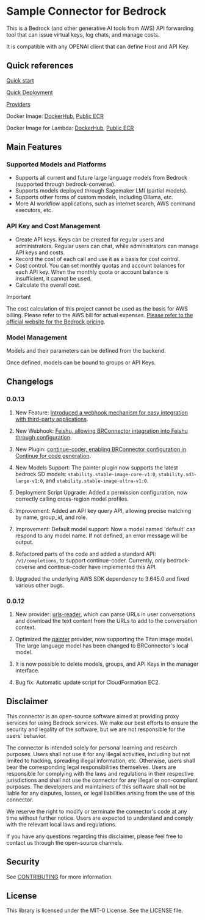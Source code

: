 # Sample Connector for Bedrock

This is a Bedrock (and other generative AI tools from AWS) API forwarding tool that can issue virtual keys, log chats, and manage costs.

It is compatible with any OPENAI client that can define Host and API Key.

## Quick references

[Quick start](https://aws-samples.github.io/sample-connector-for-bedrock/home/quick-start/)

[Quick Deployment](https://aws-samples.github.io/sample-connector-for-bedrock/home/deployment/)

[Providers](https://aws-samples.github.io/sample-connector-for-bedrock/providers/introduction/)

Docker Image: [DockerHub](https://hub.docker.com/r/cloudbeer/sample-connector-for-bedrock/tags), [Public ECR](https://gallery.ecr.aws/x6u9o2u4/sample-connector-for-bedrock)

Docker Image for Lambda: [DockerHub](https://hub.docker.com/r/cloudbeer/sample-connector-for-bedrock-lambda/tags), [Public ECR](https://gallery.ecr.aws/x6u9o2u4/sample-connector-for-bedrock-lambda)

## Main Features

### Supported Models and Platforms

- Supports all current and future large language models from Bedrock (supported through bedrock-converse).
- Supports models deployed through Sagemaker LMI (partial models).
- Supports other forms of custom models, including Ollama, etc.
- More AI workflow applications, such as internet search, AWS command executors, etc.

### API Key and Cost Management

- Create API keys. Keys can be created for regular users and administrators. Regular users can chat, while administrators can manage API keys and costs.
- Record the cost of each call and use it as a basis for cost control.
- Cost control. You can set monthly quotas and account balances for each API key. When the monthly quota or account balance is insufficient, it cannot be used.
- Calculate the overall cost.

> [!IMPORTANT]  
>
> The cost calculation of this project cannot be used as the basis for AWS billing. Please refer to the AWS bill for actual expenses. [Please refer to the official website for the Bedrock pricing](https://aws.amazon.com/bedrock/pricing).

### Model Management

Models and their parameters can be defined from the backend.

Once defined, models can be bound to groups or API Keys.

## Changelogs

### 0.0.13

1. New Feature: [Introduced a webhook mechanism for easy integration with third-party applications](https://aws-samples.github.io/sample-connector-for-bedrock/zh/user-manual/management/#webhoook).

2. New Webhook: [Feishu, allowing BRConnector integration into Feishu through configuration](https://aws-samples.github.io/sample-connector-for-bedrock/user-manual/feishu-bot/).

3. New Plugin: [continue-coder, enabling BRConnector configuration in Continue for code generation](https://aws-samples.github.io/sample-connector-for-bedrock/zh/providers/continue_coder/).

4. New Models Support: The painter plugin now supports the latest bedrock SD models: `stability.stable-image-core-v1:0`, `stability.sd3-large-v1:0`, and `stability.stable-image-ultra-v1:0`.

5. Deployment Script Upgrade: Added a permission configuration, now correctly calling cross-region model profiles.

6. Improvement: Added an API key query API, allowing precise matching by name, group_id, and role.

7. Improvement: Default model support: Now a model named 'default' can respond to any model name. If not defined, an error message will be output.

8. Refactored parts of the code and added a standard API: `/v1/completions`, to support continue-coder. Currently, only bedrock-coverse and continue-coder have implemented this API.

9. Upgraded the underlying AWS SDK dependency to 3.645.0 and fixed various other bugs.

### 0.0.12

1. New provider: [urls-reader](https://aws-samples.github.io/sample-connector-for-bedrock/providers/urls-reader/ ), which can parse URLs in user conversations and download the text content from the URLs to add to the conversation context.

2. Optimized the [painter](https://aws-samples.github.io/sample-connector-for-bedrock/providers/painter/) provider, now supporting the Titan image model. The large language model has been changed to BRConnector's local model.

3. It is now possible to delete models, groups, and API Keys in the manager interface.

4. Bug fix: Automatic update script for CloudFormation EC2.

## Disclaimer

This connector is an open-source software aimed at providing proxy services for using Bedrock services. We make our best efforts to ensure the security and legality of the software, but we are not responsible for the users' behavior.

The connector is intended solely for personal learning and research purposes. Users shall not use it for any illegal activities, including but not limited to hacking, spreading illegal information, etc. Otherwise, users shall bear the corresponding legal responsibilities themselves. Users are responsible for complying with the laws and regulations in their respective jurisdictions and shall not use the connector for any illegal or non-compliant purposes. The developers and maintainers of this software shall not be liable for any disputes, losses, or legal liabilities arising from the use of this connector.

We reserve the right to modify or terminate the connector's code at any time without further notice. Users are expected to understand and comply with the relevant local laws and regulations.

If you have any questions regarding this disclaimer, please feel free to contact us through the open-source channels.

## Security

See [CONTRIBUTING](CONTRIBUTING.md#security-issue-notifications) for more information.

## License

This library is licensed under the MIT-0 License. See the LICENSE file.
